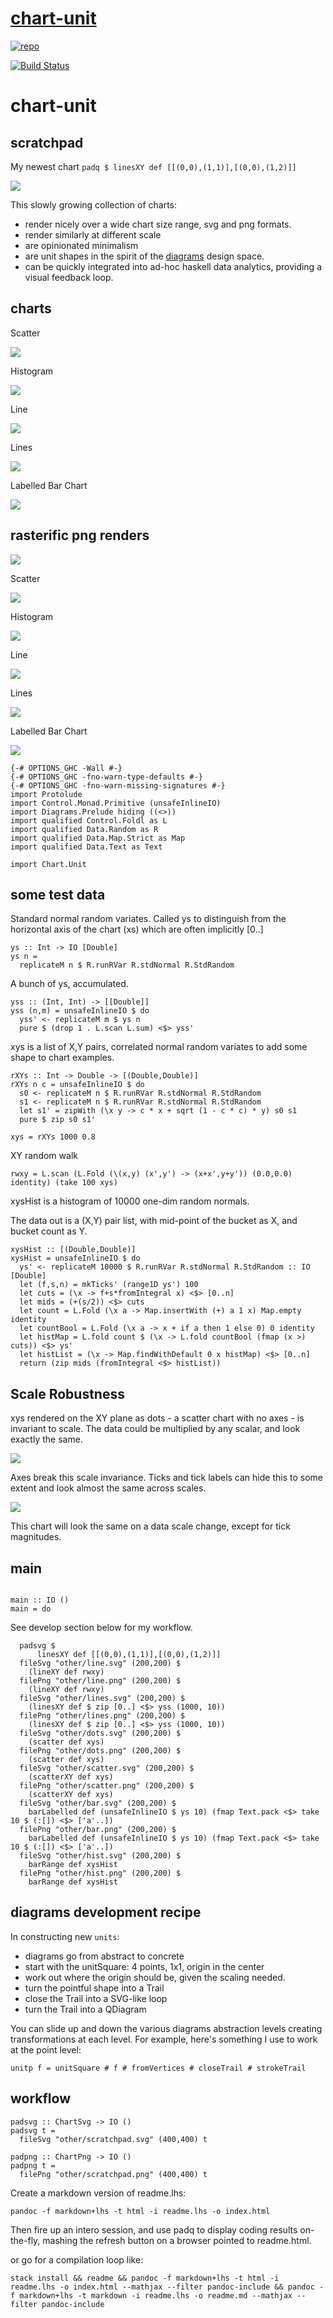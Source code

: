 <meta charset="utf-8"> <link rel="stylesheet" href="other/lhs.css">
<script type="text/javascript" async
  src="https://cdn.mathjax.org/mathjax/latest/MathJax.js?config=TeX-MML-AM_CHTML">
</script>
[chart-unit](http://tonyday567.github.io/chart-unit.html)
=========================================================

[![repo](https://a248.e.akamai.net/assets.github.com/images/icons/emoji/octocat.png)](https://github.com/tonyday567/chart-unit)

[![Build
Status](https://travis-ci.org/tonyday567/chart-unit.png)](https://travis-ci.org/tonyday567/chart-unit)

chart-unit
==========

scratchpad
----------

My newest chart `padq $ linesXY def [[(0,0),(1,1)],[(0,0),(1,2)]]`

![](other/scratchpad.svg)

This slowly growing collection of charts:

-   render nicely over a wide chart size range, svg and png formats.
-   render similarly at different scale
-   are opinionated minimalism
-   are unit shapes in the spirit of the
    [diagrams](http://projects.haskell.org/diagrams/doc/quickstart.html)
    design space.
-   can be quickly integrated into ad-hoc haskell data analytics,
    providing a visual feedback loop.

charts
------

Scatter

![](other/scatter.svg)

Histogram

![](other/hist.svg)

Line

![](other/line.svg)

Lines

![](other/lines.svg)

Labelled Bar Chart

![](other/bar.svg)

rasterific png renders
----------------------

![](other/scratchpad.png)

Scatter

![](other/scatter.png)

Histogram

![](other/hist.png)

Line

![](other/line.png)

Lines

![](other/lines.png)

Labelled Bar Chart

![](other/bar.png)

``` {.sourceCode .literate .haskell}
{-# OPTIONS_GHC -Wall #-}
{-# OPTIONS_GHC -fno-warn-type-defaults #-}
{-# OPTIONS_GHC -fno-warn-missing-signatures #-}
import Protolude
import Control.Monad.Primitive (unsafeInlineIO)
import Diagrams.Prelude hiding ((<>))
import qualified Control.Foldl as L
import qualified Data.Random as R
import qualified Data.Map.Strict as Map
import qualified Data.Text as Text

import Chart.Unit
```

some test data
--------------

Standard normal random variates. Called ys to distinguish from the
horizontal axis of the chart (xs) which are often implicitly \[0..\]

``` {.sourceCode .literate .haskell}
ys :: Int -> IO [Double]
ys n =
  replicateM n $ R.runRVar R.stdNormal R.StdRandom
```

A bunch of ys, accumulated.

``` {.sourceCode .literate .haskell}
yss :: (Int, Int) -> [[Double]]
yss (n,m) = unsafeInlineIO $ do
  yss' <- replicateM m $ ys n
  pure $ (drop 1 . L.scan L.sum) <$> yss'
```

xys is a list of X,Y pairs, correlated normal random variates to add
some shape to chart examples.

``` {.sourceCode .literate .haskell}
rXYs :: Int -> Double -> [(Double,Double)]
rXYs n c = unsafeInlineIO $ do
  s0 <- replicateM n $ R.runRVar R.stdNormal R.StdRandom
  s1 <- replicateM n $ R.runRVar R.stdNormal R.StdRandom
  let s1' = zipWith (\x y -> c * x + sqrt (1 - c * c) * y) s0 s1
  pure $ zip s0 s1'

xys = rXYs 1000 0.8
```

XY random walk

``` {.sourceCode .literate .haskell}
rwxy = L.scan (L.Fold (\(x,y) (x',y') -> (x+x',y+y')) (0.0,0.0) identity) (take 100 xys)
```

xysHist is a histogram of 10000 one-dim random normals.

The data out is a (X,Y) pair list, with mid-point of the bucket as X,
and bucket count as Y.

``` {.sourceCode .literate .haskell}
xysHist :: [(Double,Double)]
xysHist = unsafeInlineIO $ do
  ys' <- replicateM 10000 $ R.runRVar R.stdNormal R.StdRandom :: IO [Double]
  let (f,s,n) = mkTicks' (range1D ys') 100
  let cuts = (\x -> f+s*fromIntegral x) <$> [0..n]
  let mids = (+(s/2)) <$> cuts
  let count = L.Fold (\x a -> Map.insertWith (+) a 1 x) Map.empty identity
  let countBool = L.Fold (\x a -> x + if a then 1 else 0) 0 identity
  let histMap = L.fold count $ (\x -> L.fold countBool (fmap (x >) cuts)) <$> ys'
  let histList = (\x -> Map.findWithDefault 0 x histMap) <$> [0..n]
  return (zip mids (fromIntegral <$> histList))
```

Scale Robustness
----------------

xys rendered on the XY plane as dots - a scatter chart with no axes - is
invariant to scale. The data could be multiplied by any scalar, and look
exactly the same.

![](other/dots.svg)

Axes break this scale invariance. Ticks and tick labels can hide this to
some extent and look almost the same across scales.

![](other/scatter.svg)

This chart will look the same on a data scale change, except for tick
magnitudes.

main
----

``` {.sourceCode .literate .haskell}

main :: IO ()
main = do
```

See develop section below for my workflow.

``` {.sourceCode .literate .haskell}
  padsvg $
      linesXY def [[(0,0),(1,1)],[(0,0),(1,2)]]
  fileSvg "other/line.svg" (200,200) $
    (lineXY def rwxy)
  filePng "other/line.png" (200,200) $
    (lineXY def rwxy)
  fileSvg "other/lines.svg" (200,200) $
    (linesXY def $ zip [0..] <$> yss (1000, 10))
  filePng "other/lines.png" (200,200) $
    (linesXY def $ zip [0..] <$> yss (1000, 10))
  fileSvg "other/dots.svg" (200,200) $
    (scatter def xys)
  filePng "other/dots.png" (200,200) $
    (scatter def xys)
  fileSvg "other/scatter.svg" (200,200) $
    (scatterXY def xys)
  filePng "other/scatter.png" (200,200) $
    (scatterXY def xys)
  fileSvg "other/bar.svg" (200,200) $
    barLabelled def (unsafeInlineIO $ ys 10) (fmap Text.pack <$> take 10 $ (:[]) <$> ['a'..])
  filePng "other/bar.png" (200,200) $
    barLabelled def (unsafeInlineIO $ ys 10) (fmap Text.pack <$> take 10 $ (:[]) <$> ['a'..])
  fileSvg "other/hist.svg" (200,200) $
    barRange def xysHist
  filePng "other/hist.png" (200,200) $
    barRange def xysHist
```

diagrams development recipe
---------------------------

In constructing new `units`:

-   diagrams go from abstract to concrete
-   start with the unitSquare: 4 points, 1x1, origin in the center
-   work out where the origin should be, given the scaling needed.
-   turn the pointful shape into a Trail
-   close the Trail into a SVG-like loop
-   turn the Trail into a QDiagram

You can slide up and down the various diagrams abstraction levels
creating transformations at each level. For example, here's something I
use to work at the point level:

``` {.sourceCode .literate .haskell}
unitp f = unitSquare # f # fromVertices # closeTrail # strokeTrail
```

workflow
--------

``` {.sourceCode .literate .haskell}
padsvg :: ChartSvg -> IO ()
padsvg t =
  fileSvg "other/scratchpad.svg" (400,400) t

padpng :: ChartPng -> IO ()
padpng t =
  filePng "other/scratchpad.png" (400,400) t
```

Create a markdown version of readme.lhs:

    pandoc -f markdown+lhs -t html -i readme.lhs -o index.html

Then fire up an intero session, and use padq to display coding results
on-the-fly, mashing the refresh button on a browser pointed to
readme.html.

or go for a compilation loop like:

    stack install && readme && pandoc -f markdown+lhs -t html -i readme.lhs -o index.html --mathjax --filter pandoc-include && pandoc -f markdown+lhs -t markdown -i readme.lhs -o readme.md --mathjax --filter pandoc-include
